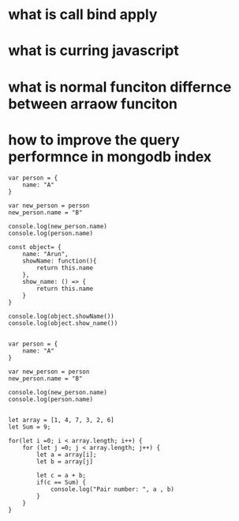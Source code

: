 # what is call bind apply

# what is curring javascript

# what is normal funciton differnce between arraow funciton

# how to improve the query performnce in mongodb index


    var person = {
        name: "A"
    }

    var new_person = person
    new_person.name = "B"

    console.log(new_person.name)
    console.log(person.name)

    const object= {
        name: "Arun",
        showName: function(){
            return this.name
        },
        show_name: () => {
            return this.name
        }
    }

    console.log(object.showName())
    console.log(object.show_name())


    var person = {
        name: "A"
    }

    var new_person = person
    new_person.name = "B"

    console.log(new_person.name)
    console.log(person.name)


    let array = [1, 4, 7, 3, 2, 6]
    let Sum = 9;

    for(let i =0; i < array.length; i++) {
        for (let j =0; j < array.length; j++) {
            let a = array[i];
            let b = array[j]

            let c = a + b;
            if(c == Sum) {
                console.log("Pair number: ", a , b)
            }
        }
    }